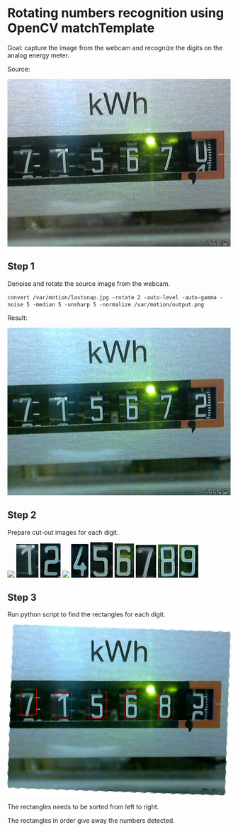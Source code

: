 # Rotating numbers recognition using OpenCV matchTemplate

Goal: capture the image from the webcam and recognize the digits on the analog energy meter.

Source:

![](source.jpg)

## Step 1

Denoise and rotate the source image from the webcam.

	convert /var/motion/lastsnap.jpg -rotate 2 -auto-level -auto-gamma -noise 5 -median 5 -unsharp 5 -normalize /var/motion/output.png

Result:

![](denoise.jpg)

## Step 2

Prepare cut-out images for each digit.

![](0.png)
![](digits/1.png)
![](digits/2.png)
![](3.png)
![](digits/4.png)
![](digits/5.png)
![](digits/6.png)
![](digits/7.png)
![](digits/8.png)
![](digits/9.png)

## Step 3

Run python script to find the rectangles for each digit.

![](res.png)

The rectangles needs to be sorted from left to right.

The rectangles in order give away the numbers detected.

